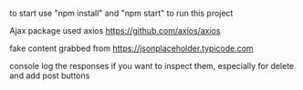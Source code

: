 to start use "npm install" and "npm start" to run this project

Ajax package used axios https://github.com/axios/axios

fake content grabbed from https://jsonplaceholder.typicode.com

console log the responses if you want to inspect them, especially for delete and add post buttons
